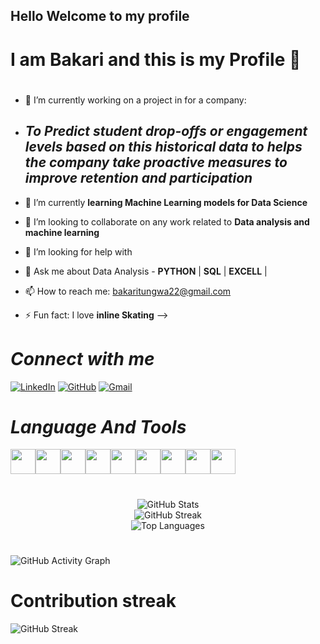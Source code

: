 ## Hello Welcome to my profile
#
# I am **Bakari** and this is my Profile 👋

#
- 🔭 I’m currently working on a project in for a company:

- ## *To Predict student drop-offs or engagement levels based on this historical data to helps the company take proactive measures to improve retention and participation*
  
- 🌱 I’m currently **learning Machine Learning models for Data Science**
- 👯 I’m looking to collaborate on any work related to **Data analysis and machine learning**
- 🤔 I’m looking for help with
- 💬 Ask me about Data Analysis - **PYTHON** | **SQL** | **EXCELL** |
- 📫 How to reach me: bakaritungwa22@gmail.com
  
- ⚡ Fun fact: I love **inline Skating**
-->
  
# ***Connect with me***

[![LinkedIn](https://img.shields.io/badge/LinkedIn-blue?style=for-the-badge&logo=linkedin&logoColor=white)](https://www.linkedin.com/in/bakari-tungwa-087058346/)
[![GitHub](https://img.shields.io/badge/GitHub-000?style=for-the-badge&logo=github&logoColor=white)](https://github.com/bakar-01)
[![Gmail](https://img.shields.io/badge/Gmail-D14836?style=for-the-badge&logo=gmail&logoColor=white)](mailto:your.email@gmail.com)





# ***Language And Tools***
<p allign = "centre"
<!-- Programming Language Icons --><img src="https://cdn.jsdelivr.net/gh/devicons/devicon/icons/c/c-original.svg" width="40" height="40"/><img src="https://cdn.jsdelivr.net/gh/devicons/devicon/icons/cplusplus/cplusplus-original.svg" width="40" height="40"/><img src="https://cdn.jsdelivr.net/gh/devicons/devicon/icons/csharp/csharp-original.svg" width="40" height="40"/><img src="https://cdn.jsdelivr.net/gh/devicons/devicon/icons/java/java-original.svg" width="40" height="40"/><img src="https://cdn.jsdelivr.net/gh/devicons/devicon/icons/javascript/javascript-original.svg" width="40" height="40"/><img src="https://cdn.jsdelivr.net/gh/devicons/devicon/icons/python/python-original.svg" width="40" height="40"/<img src="https://cdn.jsdelivr.net/gh/devicons/devicon/icons/css3/css3-original.svg" width="40" height="40"/><img src="https://cdn.jsdelivr.net/gh/devicons/devicon/icons/html5/html5-original.svg" width="40" height="40"/><img src="https://cdn.jsdelivr.net/gh/devicons/devicon/icons/php/php-original.svg" width="40" height="40"/><img src="https://cdn.jsdelivr.net/gh/devicons/devicon/icons/mysql/mysql-original.svg" width="40" height="40"/>
</p>

#
<p align="center">
  <img src="https://github-readme-stats.vercel.app/api?username=bakar-01&show_icons=true&theme=tokyonight" alt="GitHub Stats" />
  <br />
  <img src="https://github-readme-streak-stats.herokuapp.com?user=bakar-01&theme=tokyonight" alt="GitHub Streak" />
  <br />
  <img src="https://github-readme-stats.vercel.app/api/top-langs/?username=bakar-01&layout=compact&theme=tokyonight" alt="Top Languages" />
</p>


#
![GitHub Activity Graph](https://github-readme-activity-graph.vercel.app/graph?username=bakar-01&theme=react-dark)
#
#
# Contribution streak
![GitHub Streak](https://github-readme-streak-stats.herokuapp.com/?user=bakar-01&theme=react)



